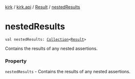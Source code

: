 [kirk](../../index.md) / [kirk.api](../index.md) / [Result](index.md) / [nestedResults](./nested-results.md)

# nestedResults

`val nestedResults: `[`Collection`](https://kotlinlang.org/api/latest/jvm/stdlib/kotlin.collections/-collection/index.html)`<`[`Result`](index.md)`>`

Contains the results of any nested assertions.

### Property

`nestedResults` - Contains the results of any nested assertions.